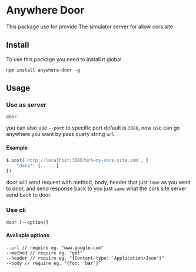 # Anywhere Door
This package use for provide The simulator server for allow cors site

## Install

To use this package you need to install it global
```
npm install anywhere-door -g
```

## Usage
### Use as server
```
door
```
you can also use `--port` to specific port default is `3000`, now use can go anywhere you want by pass query string `url`.

#### Example
```javascript
$.post(`http://localhost:3000?url=my-cors-site.com`, {
    "data": {......}
})
```
door will send request with method, body, header that just `same` as you send to door, and send response back to you just `same` what the cors site server send back to door.

### Use cli
```
door [--options]
```

#### Avaliable options
```
--url // require eg. "www.google.com"
--method // require eg. "get"
--header // require eg. "{Content-type: 'Application/Json'}"
--body // require eg. "{foo: 'bar'}"
```
